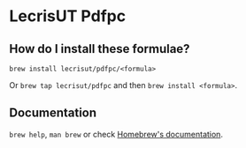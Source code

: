 # LecrisUT Pdfpc

## How do I install these formulae?

`brew install lecrisut/pdfpc/<formula>`

Or `brew tap lecrisut/pdfpc` and then `brew install <formula>`.

## Documentation

`brew help`, `man brew` or check [Homebrew's documentation](https://docs.brew.sh).
